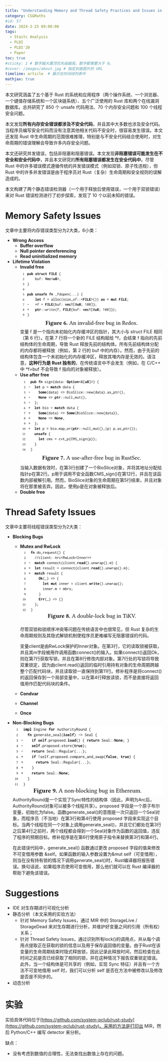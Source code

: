 ```yaml
---
title: "Understanding Memory and Thread Safety Practices and Issues in Real-World Rust Programs 阅读"
category: CS&Maths
#id: 57
date: 2024-3-25 09:00:00
tags: 
  - Staitc Analysis
  - PLDI
  - PLDI'20
  - Paper
toc: true
#sticky: 1 # 数字越大置顶优先级越高。数字都需要大于 0。
#cover: /images/about.jpg # 指定封面图片的 URL
timeline: article  # 展示在时间线列表中
mathjax: true
---
```


本文研究涵盖了五个基于 Rust 的系统和应用程序（两个操作系统、一个浏览器、一个键值存储系统和一个区块链系统）、五个广泛使用的 Rust 库和两个在线漏洞数据库。总共研究了 850 个 unsafe 代码用法、70 个内存安全问题和 100 个线程安全问题。

本文发现**所有内存安全错误都涉及不安全代码**，并且其中大多数也涉及安全代码。当程序员编写安全代码而没有注意其他相关代码不安全时，很容易发生错误。本文还发现 Rust 中生命周期的范围很难推理，特别是与不安全代码结合使用时，对生命周期的错误理解会导致许多内存安全问题。

本文还研究并发错误，包括非阻塞和阻塞错误。本文发现**非阻塞错误可能发生在不安全和安全代码中**，并且本文研究的**所有阻塞错误都发生在安全代码中**。尽管 Rust 中的许多错误模式遵循传统的并发错误模式（例如双锁、原子性违规），但 Rust 中的许多并发错误是由于程序员对 Rust（复杂）生命周期和安全规则的误解造成的。

本文构建了两个静态错误检测器（一个用于释放后使用错误，一个用于双锁错误）来对 Rust 错误检测进行了初步探索，发现了 10 个以前未知的错误。

# Memory Safety Issues
文章中主要将内存错误类型分为2大类，6小类：

- **Wrong Access**
  - **Buffer overflow**
  - **Null pointer dereferencing**
  - **Read uninitialized memory**
- **Lifetime Violation**
  - **Invalid free**<br>
      ![](/Understanding_Memory_and_Thread_Safety_Practices_and_Issues_in_Real-World_Rust_Programs阅读/image1.png)<br>
      变量 f 是一个指向未初始化内存缓冲区的指针，其大小与 struct FILE 相同（第 6 行）。在第 7 行将一个新的 FILE 结构赋给 \*f，会结束 f 指向的先前结构体的生命周期，导致 Rust 释放先前的结构体。所有先前结构体分配的内存都将被释放（例如，第 2 行的 buf 中的内存）。然而，由于先前的结构体包含一个未初始化的内存缓冲区，释放其堆内存是无效的。请注意，**这种行为是 Rust 独有的**，在传统语言中不会发生（例如，在 C/C++ 中 \*f=buf 不会导致 f 指向的对象被释放）。
  - **Use after free**<br>
      ![](/Understanding_Memory_and_Thread_Safety_Practices_and_Issues_in_Real-World_Rust_Programs阅读/image2.png)<br>
      当输入数据有效时，在第3行创建了一个BioSlice对象，并将其地址分配给指针p在第2行。p用于调用不安全函数CMS_sign()在第12行，并且在该函数内部被解引用。然而，BioSlice对象的生命周期在第5行结束，并且对象将在那里被丢弃。因此，使用p是在对象被释放后。
  - **Double free**

# Thread Safety Issues
文章中主要将线程错误类型分为2大类：

  - **Blocking Bugs**
    - **Mutex and RwLock**
      ![](/Understanding_Memory_and_Thread_Safety_Practices_and_Issues_in_Real-World_Rust_Programs阅读/image3.png)<br>

      尽管双锁和锁顺序冲突等问题在传统语言中也很常见，但 Rust 复杂的生命周期规则及其隐式解锁机制使程序员更难编写无阻塞错误的代码。

      变量client是由RwLock保护的Inner对象。在第3行，它的读取锁被获取，并且其m字段被用作调用函数connect()的输入。如果connect()返回Ok，则在第7行获取写锁，并且在第8行修改内部对象。第7行处的写锁将导致双重锁定，因为由client.read()返回的临时引用持有对象的生命周期跨越整个匹配代码块，并且读取锁一直保持到第11行。修补程序是将connect()的返回保存到一个局部变量中，以在第4行释放读锁，而不是直接将返回值用作匹配代码块的条件。

    - **Condvar**
    - **Channel**
    - **Once**
  
  - **Non-Blocking Bugs**
    ![](/Understanding_Memory_and_Thread_Safety_Practices_and_Issues_in_Real-World_Rust_Programs阅读/image4.png)<br>
    AuthorityRound是一个实现了Sync特性的结构体（因此，声明为Arc后，AuthorityRound对象可以被多个线程共享）。proposed 字段是一个原子布尔变量，初始化为false。函数generate_seal()的意图是一次只返回一个Seal对象，而程序员（不当地）在第3行和第4行使用 proposed 字段来实现这个目标。当两个线程在同一个对象上调用generate_seal()，并且它们都处在第3行之后第4行之前时，两个线程都会得到一个Seal对象作为函数的返回值，违反了程序的预期目标。修补程序是在第6行使用原子指令来替换第3行和第4行。

    在此错误代码中，generate_seal() 函数通过更改 proposed 字段的值来修改不可变借用参数 &self。如果函数的输入参数设置为&mut self（可变借用），则当在没有持有锁的情况下调用generate_seal()时，Rust编译器将报告错误。换句话说，如果程序员使用可变借用，那么他们就可以在 Rust 编译器的帮助下避免该错误。

# Suggestions
- IDE 对生存期进行可视化分析
- 静态分析（本文采用的实验方法）
  - 针对 Memory Safety Issues，通过 MIR 中的 StorageLive / StorageDead 来对生存期进行分析，并维护好变量之间的引用（所有权）关系；
  - 针对 Thread Safety Issues，通过识别所有lock()的调用点，并从每个调用点提取正在获取的锁的信息以及用于保存返回值的变量。由于Rust在该变量的生命周期结束时隐式释放锁，因此记录此释放时间，然后检查在此时间之前是否已经获取了相同的锁，并在这种情况下报告双重锁定错误。此外，当一个结构体是可共享的（例如，实现 Sync 特征）并且有一个方法不可变地借用 self 时，我们可以分析 self 是否在方法中被修改以及修改是否是不同步的。
- 动态分析

# 实验
实验具体代码位于[https://github.com/system-pclub/rust-study](https://github.com/system-pclub/rust-study)。采用的方法是打印出 MIR，然后 Python/C++ 编写 detector 来分析。

缺点：

- 没有考虑到数值的合理性，无法查找出数值上存在的问题。